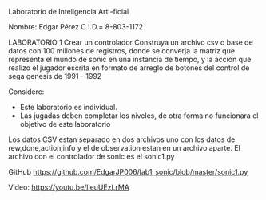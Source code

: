 Laboratorio de Inteligencia Arti-ficial

Nombre: Edgar Pérez	
C.I.D.= 8-803-1172

LABORATORIO 1
Crear un controlador
Construya un archivo csv o base de datos con 100 millones de registros, donde se converja la matriz que representa el mundo de sonic en una instancia de tiempo, y la acción que realizo el jugador escrita en formato de arreglo de botones del control de sega genesis de 1991 - 1992

Considere:
* Este laboratorio es individual.
* Las jugadas deben completar los niveles, de otra forma no funcionara el objetivo de este laboratorio


Los datos CSV estan separado en dos archivos uno con los datos de rew,done,action,info y el de observation estan en un archivo aparte.
El archivo con el controlador de sonic es el sonic1.py

GitHub
https://github.com/EdgarJP006/lab1_sonic/blob/master/sonic1.py

Video:
https://youtu.be/lleuUEzLrMA


